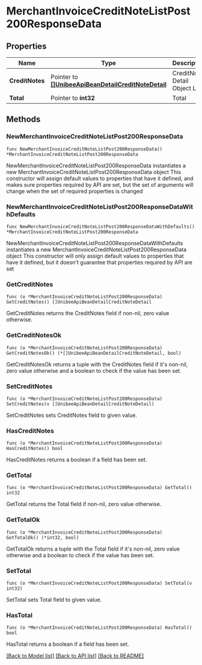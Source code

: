 # MerchantInvoiceCreditNoteListPost200ResponseData

## Properties

Name | Type | Description | Notes
------------ | ------------- | ------------- | -------------
**CreditNotes** | Pointer to [**[]UnibeeApiBeanDetailCreditNoteDetail**](UnibeeApiBeanDetailCreditNoteDetail.md) | CreditNote Detail Object List | [optional] 
**Total** | Pointer to **int32** | Total | [optional] 

## Methods

### NewMerchantInvoiceCreditNoteListPost200ResponseData

`func NewMerchantInvoiceCreditNoteListPost200ResponseData() *MerchantInvoiceCreditNoteListPost200ResponseData`

NewMerchantInvoiceCreditNoteListPost200ResponseData instantiates a new MerchantInvoiceCreditNoteListPost200ResponseData object
This constructor will assign default values to properties that have it defined,
and makes sure properties required by API are set, but the set of arguments
will change when the set of required properties is changed

### NewMerchantInvoiceCreditNoteListPost200ResponseDataWithDefaults

`func NewMerchantInvoiceCreditNoteListPost200ResponseDataWithDefaults() *MerchantInvoiceCreditNoteListPost200ResponseData`

NewMerchantInvoiceCreditNoteListPost200ResponseDataWithDefaults instantiates a new MerchantInvoiceCreditNoteListPost200ResponseData object
This constructor will only assign default values to properties that have it defined,
but it doesn't guarantee that properties required by API are set

### GetCreditNotes

`func (o *MerchantInvoiceCreditNoteListPost200ResponseData) GetCreditNotes() []UnibeeApiBeanDetailCreditNoteDetail`

GetCreditNotes returns the CreditNotes field if non-nil, zero value otherwise.

### GetCreditNotesOk

`func (o *MerchantInvoiceCreditNoteListPost200ResponseData) GetCreditNotesOk() (*[]UnibeeApiBeanDetailCreditNoteDetail, bool)`

GetCreditNotesOk returns a tuple with the CreditNotes field if it's non-nil, zero value otherwise
and a boolean to check if the value has been set.

### SetCreditNotes

`func (o *MerchantInvoiceCreditNoteListPost200ResponseData) SetCreditNotes(v []UnibeeApiBeanDetailCreditNoteDetail)`

SetCreditNotes sets CreditNotes field to given value.

### HasCreditNotes

`func (o *MerchantInvoiceCreditNoteListPost200ResponseData) HasCreditNotes() bool`

HasCreditNotes returns a boolean if a field has been set.

### GetTotal

`func (o *MerchantInvoiceCreditNoteListPost200ResponseData) GetTotal() int32`

GetTotal returns the Total field if non-nil, zero value otherwise.

### GetTotalOk

`func (o *MerchantInvoiceCreditNoteListPost200ResponseData) GetTotalOk() (*int32, bool)`

GetTotalOk returns a tuple with the Total field if it's non-nil, zero value otherwise
and a boolean to check if the value has been set.

### SetTotal

`func (o *MerchantInvoiceCreditNoteListPost200ResponseData) SetTotal(v int32)`

SetTotal sets Total field to given value.

### HasTotal

`func (o *MerchantInvoiceCreditNoteListPost200ResponseData) HasTotal() bool`

HasTotal returns a boolean if a field has been set.


[[Back to Model list]](../README.md#documentation-for-models) [[Back to API list]](../README.md#documentation-for-api-endpoints) [[Back to README]](../README.md)


